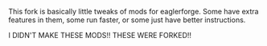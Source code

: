 This fork is basically little tweaks of mods for eaglerforge. Some have extra features in them, some run faster, or some just have better instructions.

I DIDN'T MAKE THESE MODS!! THESE WERE FORKED!!
